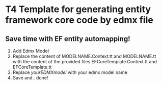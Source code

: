 # T4 Template for generating entity framework core code by edmx file

## Save time with EF entity automapping!

1. Add Edmx Model
2. Replace the content of MODELNAME.Context.tt and MODELNAME.tt with the content of the provided files EFCoreTemplate.Context.tt and EFCoreTemplate.tt
3. Replace $yourEDMXmodel$ with your edmx model name
4. Save and.. done!
